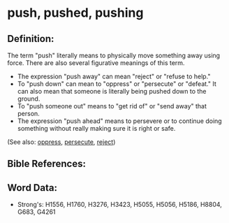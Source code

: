 # push, pushed, pushing #

## Definition: ##

The term "push" literally means to physically move something away using force. There are also several figurative meanings of this term.

* The expression "push away" can mean "reject" or "refuse to help."
* To "push down" can mean to "oppress" or "persecute" or "defeat." It can also mean that someone is literally being pushed down to the ground.
* To "push someone out" means to "get rid of" or "send away" that person.
* The expression "push ahead" means to persevere or to continue doing something without really making sure it is right or safe.

(See also: [oppress](../other/oppress.md), [persecute](../other/persecute.md), [reject](../other/reject.md))

## Bible References: ##

## Word Data: ##

* Strong's: H1556, H1760, H3276, H3423, H5055, H5056, H5186, H8804, G683, G4261
